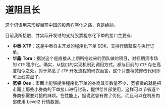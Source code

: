 # 道阻且长

这个词语用来形容目前中国的股票程序化之路，真是绝妙。

目前我所接触、并实际开发过的支持股票程序化下单的接口主要有:
- **中泰·XTP**：这是中泰自主开发的程序化下单 SDK，支持行情获取与执行订单。
- **华鑫·Tora**：据说这个是直接从上期所挖过来的团队做的项目，对标期货市场的 `CTP` 程序化。确实，从接口的实现机制到调用方式，都与目前的 `CTP` 存在高度相似之处，对于熟悉了 `CTP` 开发流程的码农而言，这个只要稍微修改代码即可上线实盘了。
- **宽睿·Oes**：市面上能够提供程序化下单的券商其实数量不少，宽睿做的就是把市面上那些小券商的下单接口进行封装，提供给外部使用，这样可以节省逐个券商都需要对接的麻烦。在性能上，据说宽睿有做了优化，而且可以在机房内部使用 Level2 行情数据。
